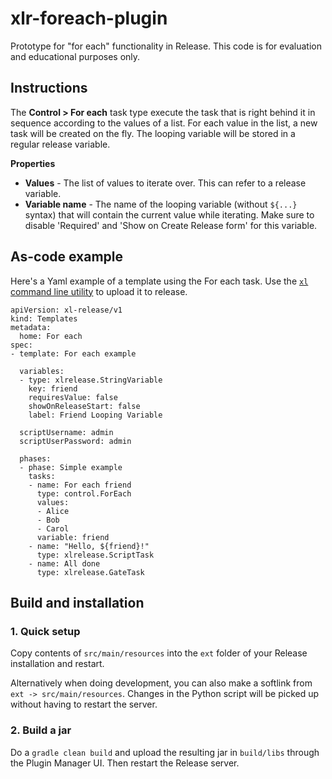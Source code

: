 # xlr-foreach-plugin
Prototype for "for each" functionality in Release. This code is for evaluation and educational purposes only.

## Instructions

The **Control > For each** task type execute the task that is right behind it in sequence according to the values of a list. For each value in the list, a new task will be created on the fly. The looping variable will be stored in a regular release variable.

**Properties**

* **Values** - The list of values to iterate over. This can refer to a release variable.
* **Variable name** - The name of the looping variable (without `${...}` syntax) that will contain the current value while iterating. Make sure to disable 'Required' and 'Show on Create Release form' for this variable.

## As-code example

Here's a Yaml example of a template using the For each task. Use the [`xl` command line utility](https://docs.xebialabs.com/v.10.3/release)  to upload it to release.

```
apiVersion: xl-release/v1
kind: Templates
metadata:
  home: For each
spec:
- template: For each example

  variables:
  - type: xlrelease.StringVariable
    key: friend
    requiresValue: false
    showOnReleaseStart: false
    label: Friend Looping Variable

  scriptUsername: admin
  scriptUserPassword: admin

  phases:
  - phase: Simple example
    tasks:
    - name: For each friend
      type: control.ForEach
      values:
      - Alice
      - Bob
      - Carol
      variable: friend
    - name: "Hello, ${friend}!"
      type: xlrelease.ScriptTask
    - name: All done
      type: xlrelease.GateTask
```



## Build and installation

### 1. Quick setup

Copy contents of `src/main/resources` into the `ext` folder of your Release installation and restart.

Alternatively when doing development, you can also make a softlink from `ext -> src/main/resources`. Changes in the Python script will be picked up without having to restart the server.

### 2. Build a jar

Do a `gradle clean build` and upload the resulting jar in `build/libs` through the Plugin Manager UI. Then restart the Release server.
